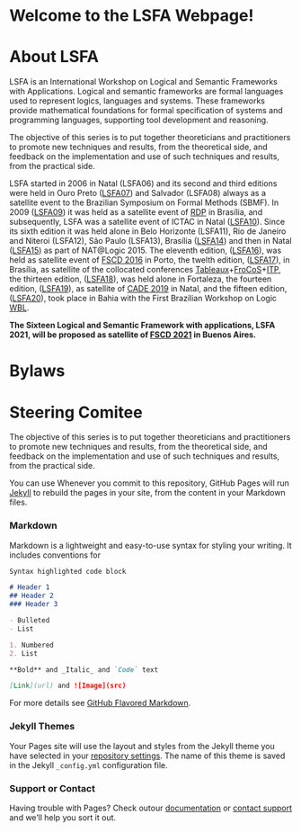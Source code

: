 # Welcome to the LSFA Webpage!

# About LSFA
LSFA is an International Workshop on Logical and Semantic Frameworks with Applications. Logical and semantic frameworks are formal languages used to represent logics, languages and systems. These frameworks provide mathematical foundations for formal specification of systems and programming languages, supporting tool development and reasoning.

The objective of this series is to put together theoreticians and practitioners to promote new techniques and results, from the theoretical side, and feedback on the implementation and use of such techniques and results, from the practical side. 

LSFA started in 2006 in Natal (LSFA06) and its second and third editions were held in Ouro Preto ([LSFA07](https://www.mat.unb.br/lsfa2007/)) and Salvador (LSFA08) always as a satellite event to the Brazilian Symposium on Formal Methods (SBMF). In 2009 ([LSFA09](http://lsfa09.cic.unb.br/index.html)) it was held as a satellite event of [RDP](http://rdp09.cic.unb.br/) in Brasília, and subsequently, LSFA was a satellite event of ICTAC in Natal ([LSFA10](http://www.tecmf.inf.puc-rio.br/LSFA)). Since its sixth edition it was held alone in Belo Horizonte (LSFA11), Rio de Janeiro and Niteroi (LSFA12), São Paulo (LSFA13), Brasília ([LSFA14](http://lsfa2014.cic.unb.br/)) and then in Natal ([LSFA15](https://www.mat.ufrn.br/~LSFA2015/LSFA2015/Welcome.html)) as part of NAT@Logic 2015. The eleventh edition, ([LSFA16](http://lsfa2016.mat.unb.br/)), was held as satellite event of [FSCD 2016](http://fscd2016.dcc.fc.up.pt/) in Porto, the twelth edition, ([LSFA17](http://lsfa2017.cic.unb.br/)), in Brasília, as satellite of the collocated conferences [Tableaux](http://www.tableaux-ar.org/)+[FroCoS](http://frocos.cs.uiowa.edu/)+[ITP](https://itp2016.inria.fr/history/), the thirteen edition, ([LSFA18](http://lia.ufc.br/~lsfa2018/)), was held alone in Fortaleza, the fourteen edition, ([LSFA19](https://sites.google.com/view/lsfa2019)), as satellite of [CADE 2019](https://www.mat.ufrn.br/cade-27/) in Natal, and the fifteen edition, ([LSFA20](http://lsfa2020.ufba.br/)), took place in Bahia with the First Brazilian Workshop on Logic [WBL](http://lsfa2020.ufba.br/wbl.html). 

**The Sixteen Logical and Semantic Framework with applications, LSFA 2021, will be proposed as satellite of [FSCD 2021](https://fscd2021.dc.uba.ar/) in Buenos Aires.**

# Bylaws 



# Steering Comitee
The objective of this series is to put together theoreticians and practitioners to promote new techniques and results, from the theoretical side, and feedback on the implementation and use of such techniques and results, from the practical side. 

You can use 
Whenever you commit to this repository, GitHub Pages will run [Jekyll](https://jekyllrb.com/) to rebuild the pages in your site, from the content in your Markdown files.

### Markdown

Markdown is a lightweight and easy-to-use syntax for styling your writing. It includes conventions for

```markdown
Syntax highlighted code block

# Header 1
## Header 2
### Header 3

- Bulleted
- List

1. Numbered
2. List

**Bold** and _Italic_ and `Code` text

[Link](url) and ![Image](src)
```

For more details see [GitHub Flavored Markdown](https://guides.github.com/features/mastering-markdown/).

### Jekyll Themes

Your Pages site will use the layout and styles from the Jekyll theme you have selected in your [repository settings](https://github.com/lsfa-workshop/lsfa-workshop.github.io/settings). The name of this theme is saved in the Jekyll `_config.yml` configuration file.

### Support or Contact

Having trouble with Pages? Check outour [documentation](https://docs.github.com/categories/github-pages-basics/) or [contact support](https://github.com/contact) and we’ll help you sort it out.
